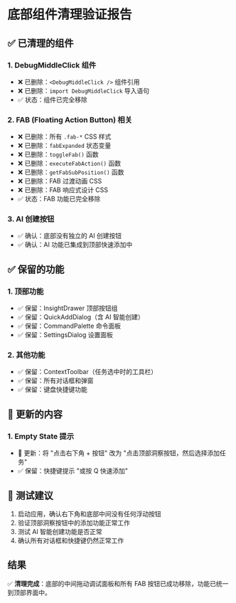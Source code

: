 # 底部组件清理验证报告

## ✅ 已清理的组件

### 1. DebugMiddleClick 组件
- ❌ 已删除：`<DebugMiddleClick />` 组件引用
- ❌ 已删除：`import DebugMiddleClick` 导入语句
- ✅ 状态：组件已完全移除

### 2. FAB (Floating Action Button) 相关
- ❌ 已删除：所有 `.fab-*` CSS 样式
- ❌ 已删除：`fabExpanded` 状态变量
- ❌ 已删除：`toggleFab()` 函数
- ❌ 已删除：`executeFabAction()` 函数
- ❌ 已删除：`getFabSubPosition()` 函数
- ❌ 已删除：FAB 过渡动画 CSS
- ❌ 已删除：FAB 响应式设计 CSS
- ✅ 状态：FAB 功能已完全移除

### 3. AI 创建按钮
- ✅ 确认：底部没有独立的 AI 创建按钮
- ✅ 确认：AI 功能已集成到顶部快速添加中

## ✅ 保留的功能

### 1. 顶部功能
- ✅ 保留：InsightDrawer 顶部按钮组
- ✅ 保留：QuickAddDialog（含 AI 智能创建）
- ✅ 保留：CommandPalette 命令面板
- ✅ 保留：SettingsDialog 设置面板

### 2. 其他功能
- ✅ 保留：ContextToolbar（任务选中时的工具栏）
- ✅ 保留：所有对话框和弹窗
- ✅ 保留：键盘快捷键功能

## 📝 更新的内容

### 1. Empty State 提示
- 🔄 更新：将 "点击右下角 + 按钮" 改为 "点击顶部洞察按钮，然后选择添加任务"
- ✅ 保留：快捷键提示 "或按 Q 快速添加"

## 🧪 测试建议

1. 启动应用，确认右下角和底部中间没有任何浮动按钮
2. 验证顶部洞察按钮中的添加功能正常工作
3. 测试 AI 智能创建功能是否正常
4. 确认所有对话框和快捷键仍然正常工作

## 结果

✅ **清理完成**：底部的中间拖动调试面板和所有 FAB 按钮已成功移除，功能已统一到顶部界面中。